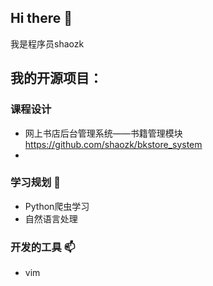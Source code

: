 ## Hi there 👋

我是程序员shaozk


## 我的开源项目：

### 课程设计
* 网上书店后台管理系统——书籍管理模块 https://github.com/shaozk/bkstore_system
* 

### 学习规划 🌱
* Python爬虫学习
* 自然语言处理

### 开发的工具 📫
* vim


<!--
**shaozk/shaozk** is a ✨ _special_ ✨ repository because its `README.md` (this file) appears on your GitHub profile.

Here are some ideas to get you started:

- 🔭 I’m currently working on ...
- 🌱 I’m currently learning ...
- 👯 I’m looking to collaborate on ...
- 🤔 I’m looking for help with ...
- 💬 Ask me about ...
- 📫 How to reach me: ...
- 😄 Pronouns: ...
- ⚡ Fun fact: ...
-->
